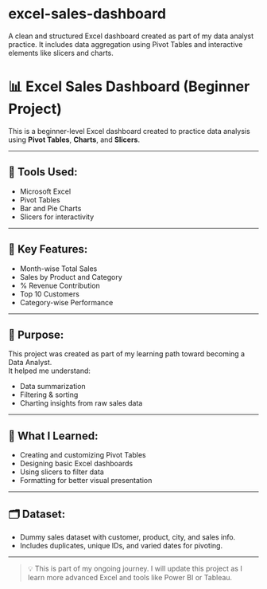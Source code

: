 # excel-sales-dashboard
A clean and structured Excel dashboard created as part of my data analyst practice. It includes data aggregation using Pivot Tables and interactive elements like slicers and charts.
# 📊 Excel Sales Dashboard (Beginner Project)

This is a beginner-level Excel dashboard created to practice data analysis using **Pivot Tables**, **Charts**, and **Slicers**.

---

## 🔧 Tools Used:
- Microsoft Excel
- Pivot Tables
- Bar and Pie Charts
- Slicers for interactivity

---

## 📌 Key Features:
- Month-wise Total Sales
- Sales by Product and Category
- % Revenue Contribution
- Top 10 Customers
- Category-wise Performance

---

## 🎯 Purpose:
This project was created as part of my learning path toward becoming a Data Analyst.  
It helped me understand:
- Data summarization
- Filtering & sorting
- Charting insights from raw sales data

---

## 🧠 What I Learned:
- Creating and customizing Pivot Tables
- Designing basic Excel dashboards
- Using slicers to filter data
- Formatting for better visual presentation

---

## 🗂️ Dataset:
- Dummy sales dataset with customer, product, city, and sales info.
- Includes duplicates, unique IDs, and varied dates for pivoting.

---

> 💡 This is part of my ongoing journey. I will update this project as I learn more advanced Excel and tools like Power BI or Tableau.

